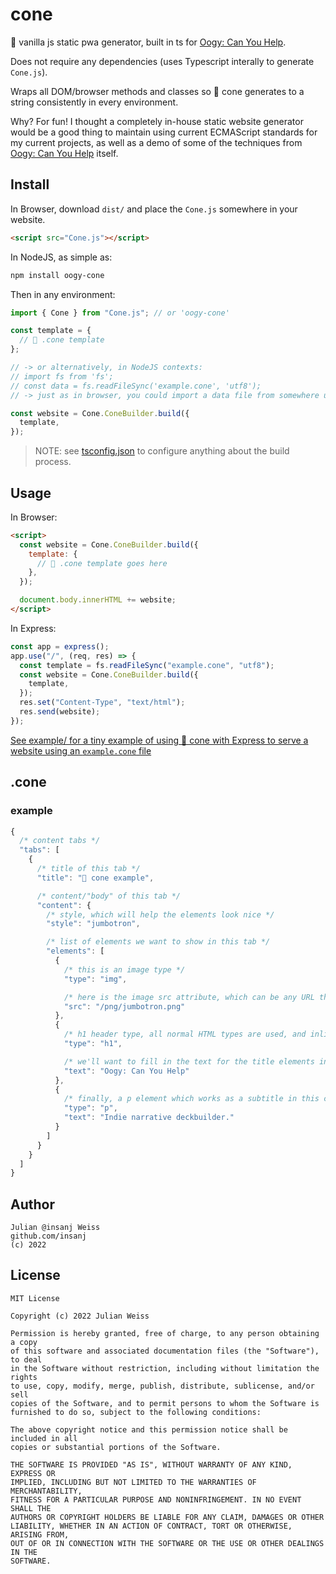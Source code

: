 # cone

🍦 vanilla js static pwa generator, built in ts for [Oogy: Can You Help](https://oogycanyouhelp.com).

Does not require any dependencies (uses Typescript interally to generate `Cone.js`).

Wraps all DOM/browser methods and classes so 🍦 cone generates to a string consistently in every environment.

Why? For fun! I thought a completely in-house static website generator would be a good thing to maintain using current ECMAScript standards for my current projects, as well as a demo of some of the techniques from [Oogy: Can You Help](https://oogycanyouhelp.com) itself.

## Install

In Browser, download `dist/` and place the `Cone.js` somewhere in your website.

```html
<script src="Cone.js"></script>
```

In NodeJS, as simple as:

```bash
npm install oogy-cone
```

Then in any environment:

```ts
import { Cone } from "Cone.js"; // or 'oogy-cone'

const template = {
  // 🍦 .cone template
};

// -> or alternatively, in NodeJS contexts:
// import fs from 'fs';
// const data = fs.readFileSync('example.cone', 'utf8');
// -> just as in browser, you could import a data file from somewhere using <script>

const website = Cone.ConeBuilder.build({
  template,
});
```

> NOTE: see [tsconfig.json](tsconfig.json) to configure anything about the build process.

## Usage

In Browser:

```html
<script>
  const website = Cone.ConeBuilder.build({
    template: {
      // 🍦 .cone template goes here
    },
  });

  document.body.innerHTML += website;
</script>
```

In Express:

```ts
const app = express();
app.use("/", (req, res) => {
  const template = fs.readFileSync("example.cone", "utf8");
  const website = Cone.ConeBuilder.build({
    template,
  });
  res.set("Content-Type", "text/html");
  res.send(website);
});
```

[See example/ for a tiny example of using 🍦 cone with Express to serve a website using an `example.cone` file](example/)

## .cone

### example

```js
{
  /* content tabs */
  "tabs": [
    {
      /* title of this tab */
      "title": "🍦 cone example",

      /* content/"body" of this tab */
      "content": {
        /* style, which will help the elements look nice */
        "style": "jumbotron",

        /* list of elements we want to show in this tab */
        "elements": [
          {
            /* this is an image type */
            "type": "img",

            /* here is the image src attribute, which can be any URL that works from where the site is hosted */
            "src": "/png/jumbotron.png"
          },
          {
            /* h1 header type, all normal HTML types are used, and inline styles so its easy to customize after generating as well */
            "type": "h1",

            /* we'll want to fill in the text for the title elements instead of the `src` attribute */
            "text": "Oogy: Can You Help"
          },
          {
            /* finally, a p element which works as a subtitle in this case on the jumbotron style */
            "type": "p",
            "text": "Indie narrative deckbuilder."
          }
        ]
      }
    }
  ]
}
```

## Author

```
Julian @insanj Weiss
github.com/insanj
(c) 2022
```

## License

```
MIT License

Copyright (c) 2022 Julian Weiss

Permission is hereby granted, free of charge, to any person obtaining a copy
of this software and associated documentation files (the "Software"), to deal
in the Software without restriction, including without limitation the rights
to use, copy, modify, merge, publish, distribute, sublicense, and/or sell
copies of the Software, and to permit persons to whom the Software is
furnished to do so, subject to the following conditions:

The above copyright notice and this permission notice shall be included in all
copies or substantial portions of the Software.

THE SOFTWARE IS PROVIDED "AS IS", WITHOUT WARRANTY OF ANY KIND, EXPRESS OR
IMPLIED, INCLUDING BUT NOT LIMITED TO THE WARRANTIES OF MERCHANTABILITY,
FITNESS FOR A PARTICULAR PURPOSE AND NONINFRINGEMENT. IN NO EVENT SHALL THE
AUTHORS OR COPYRIGHT HOLDERS BE LIABLE FOR ANY CLAIM, DAMAGES OR OTHER
LIABILITY, WHETHER IN AN ACTION OF CONTRACT, TORT OR OTHERWISE, ARISING FROM,
OUT OF OR IN CONNECTION WITH THE SOFTWARE OR THE USE OR OTHER DEALINGS IN THE
SOFTWARE.
```
